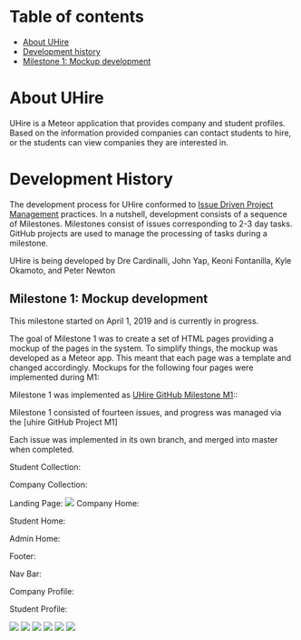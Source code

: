 # Table of contents

* [About UHire](#about-uhire)
* [Development history](#development-history)
* [Milestone 1: Mockup development](#milestone-1-mockup-development)

# About UHire

UHire is a Meteor application that provides company and student profiles. Based on the information provided companies can contact students to hire, or the students can view companies they are interested in. 

# Development History 

The development process for UHire conformed to [Issue Driven Project Management](http://courses.ics.hawaii.edu/ics314f16/modules/project-management/) practices. In a nutshell, development consists of a sequence of Milestones. Milestones consist of issues corresponding to 2-3 day tasks. GitHub projects are used to manage the processing of tasks during a milestone.  

UHire is being developed by 	Dre Cardinalli, John Yap, Keoni Fontanilla, Kyle Okamoto, and Peter Newton


## Milestone 1: Mockup development

This milestone started on April 1, 2019 and is currently in progress.

The goal of Milestone 1 was to create a set of HTML pages providing a mockup of the pages in the system. To simplify things, the mockup was developed as a Meteor app. This meant that each page was a template and changed accordingly.
Mockups for the following four pages were implemented during M1:

Milestone 1 was implemented as [UHire GitHub Milestone M1](https://github.com/uhire/uhire-app/milestone/1)::

Milestone 1 consisted of fourteen issues, and progress was managed via the [uhire GitHub Project M1]

Each issue was implemented in its own branch, and merged into master when completed.

Student Collection:

Company Collection:

Landing Page:
<img src="/images/landing.jpg">
Company Home:

Student Home:

Admin Home:

Footer:

Nav Bar:

Company Profile:

Student Profile:

<img src="/images/ahome.jpg">
<img src="/images/chome.jpg">
<img src="/images/shome.jpg">
<img src="/images/sprofile.jpg">
<img src="/images/cprofile.jpg">
<img src="/images/landing.jpg">







